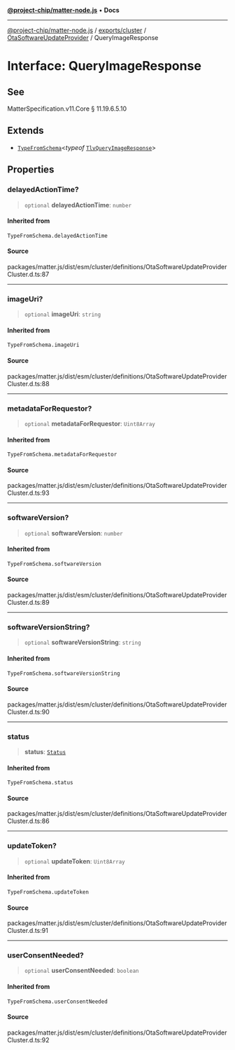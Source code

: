 [**@project-chip/matter-node.js**](../../../../../README.md) • **Docs**

***

[@project-chip/matter-node.js](../../../../../modules.md) / [exports/cluster](../../../README.md) / [OtaSoftwareUpdateProvider](../README.md) / QueryImageResponse

# Interface: QueryImageResponse

## See

MatterSpecification.v11.Core § 11.19.6.5.10

## Extends

- [`TypeFromSchema`](../../../../tlv/README.md#typefromschemas)\<*typeof* [`TlvQueryImageResponse`](../README.md#tlvqueryimageresponse)\>

## Properties

### delayedActionTime?

> `optional` **delayedActionTime**: `number`

#### Inherited from

`TypeFromSchema.delayedActionTime`

#### Source

packages/matter.js/dist/esm/cluster/definitions/OtaSoftwareUpdateProviderCluster.d.ts:87

***

### imageUri?

> `optional` **imageUri**: `string`

#### Inherited from

`TypeFromSchema.imageUri`

#### Source

packages/matter.js/dist/esm/cluster/definitions/OtaSoftwareUpdateProviderCluster.d.ts:88

***

### metadataForRequestor?

> `optional` **metadataForRequestor**: `Uint8Array`

#### Inherited from

`TypeFromSchema.metadataForRequestor`

#### Source

packages/matter.js/dist/esm/cluster/definitions/OtaSoftwareUpdateProviderCluster.d.ts:93

***

### softwareVersion?

> `optional` **softwareVersion**: `number`

#### Inherited from

`TypeFromSchema.softwareVersion`

#### Source

packages/matter.js/dist/esm/cluster/definitions/OtaSoftwareUpdateProviderCluster.d.ts:89

***

### softwareVersionString?

> `optional` **softwareVersionString**: `string`

#### Inherited from

`TypeFromSchema.softwareVersionString`

#### Source

packages/matter.js/dist/esm/cluster/definitions/OtaSoftwareUpdateProviderCluster.d.ts:90

***

### status

> **status**: [`Status`](../enumerations/Status.md)

#### Inherited from

`TypeFromSchema.status`

#### Source

packages/matter.js/dist/esm/cluster/definitions/OtaSoftwareUpdateProviderCluster.d.ts:86

***

### updateToken?

> `optional` **updateToken**: `Uint8Array`

#### Inherited from

`TypeFromSchema.updateToken`

#### Source

packages/matter.js/dist/esm/cluster/definitions/OtaSoftwareUpdateProviderCluster.d.ts:91

***

### userConsentNeeded?

> `optional` **userConsentNeeded**: `boolean`

#### Inherited from

`TypeFromSchema.userConsentNeeded`

#### Source

packages/matter.js/dist/esm/cluster/definitions/OtaSoftwareUpdateProviderCluster.d.ts:92
